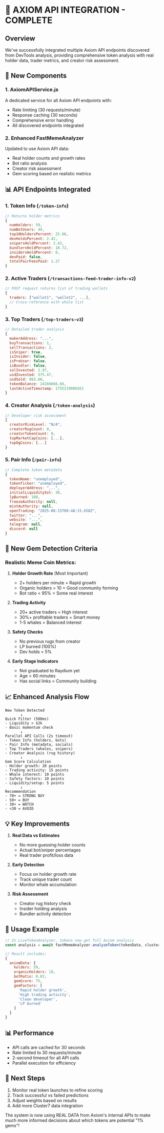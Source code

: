 # 🚀 AXIOM API INTEGRATION - COMPLETE

## Overview
We've successfully integrated multiple Axiom API endpoints discovered from DevTools analysis, providing comprehensive token analysis with real holder data, trader metrics, and creator risk assessment.

## 🔧 New Components

### 1. **AxiomAPIService.js**
A dedicated service for all Axiom API endpoints with:
- Rate limiting (30 requests/minute)
- Response caching (30 seconds)
- Comprehensive error handling
- All discovered endpoints integrated

### 2. **Enhanced FastMemeAnalyzer**
Updated to use Axiom API data:
- Real holder counts and growth rates
- Bot ratio analysis
- Creator risk assessment
- Gem scoring based on realistic metrics

## 📊 API Endpoints Integrated

### 1. **Token Info** (`/token-info`)
```javascript
// Returns holder metrics
{
  numHolders: 59,
  numBotUsers: 49,
  top10HoldersPercent: 25.66,
  devHoldsPercent: 2.42,
  snipersHoldPercent: 2.42,
  bundlersHoldPercent: 10.72,
  insidersHoldPercent: 0,
  dexPaid: false,
  totalPairFeesPaid: 1.27
}
```

### 2. **Active Traders** (`/transactions-feed-trader-info-v2`)
```javascript
// POST request returns list of trading wallets
{
  traders: ["wallet1", "wallet2", ...],
  // Cross-reference with whale list
}
```

### 3. **Top Traders** (`/top-traders-v3`)
```javascript
// Detailed trader analysis
{
  makerAddress: "...",
  buyTransactions: 1,
  sellTransactions: 2,
  isSniper: true,
  isInsider: false,
  isProUser: false,
  isBundler: false,
  solInvested: 2.97,
  usdInvested: 575.47,
  usdSold: 863.60,
  tokenBalance: 24166666.66,
  lastActiveTimestamp: 1755219006561
}
```

### 4. **Creator Analysis** (`/token-analysis`)
```javascript
// Developer risk assessment
{
  creatorRiskLevel: "N/A",
  creatorRugCount: 0,
  creatorTokenCount: 0,
  topMarketCapCoins: [...],
  topOgCoins: [...]
}
```

### 5. **Pair Info** (`/pair-info`)
```javascript
// Complete token metadata
{
  tokenName: "unemployed",
  tokenTicker: "unemployed",
  deployerAddress: "...",
  initialLiquiditySol: 30,
  lpBurned: 100,
  freezeAuthority: null,
  mintAuthority: null,
  openTrading: "2025-08-15T00:48:15.658Z",
  twitter: "...",
  website: "...",
  telegram: null,
  discord: null
}
```

## 🎯 New Gem Detection Criteria

### Realistic Meme Coin Metrics:
1. **Holder Growth Rate** (Most Important)
   - 2+ holders per minute = Rapid growth
   - Organic holders > 10 = Good community forming
   - Bot ratio < 95% = Some real interest

2. **Trading Activity**
   - 20+ active traders = High interest
   - 30%+ profitable traders = Smart money
   - 1-5 whales = Balanced interest

3. **Safety Checks**
   - No previous rugs from creator
   - LP burned (100%)
   - Dev holds < 5%

4. **Early Stage Indicators**
   - Not graduated to Raydium yet
   - Age < 60 minutes
   - Has social links = Community building

## 📈 Enhanced Analysis Flow

```
New Token Detected
       ↓
Quick Filter (500ms)
- Liquidity > $2k
- Basic momentum check
       ↓
Parallel API Calls (2s timeout)
- Token Info (holders, bots)
- Pair Info (metadata, socials)
- Top Traders (whales, snipers)
- Creator Analysis (rug history)
       ↓
Gem Score Calculation
- Holder growth: 20 points
- Trading activity: 15 points
- Whale interest: 10 points
- Safety factors: 10 points
- Liquidity/setup: 5 points
       ↓
Recommendation
- 70+ = STRONG BUY
- 50+ = BUY
- 30+ = WATCH
- <30 = AVOID
```

## 💡 Key Improvements

1. **Real Data vs Estimates**
   - No more guessing holder counts
   - Actual bot/sniper percentages
   - Real trader profit/loss data

2. **Early Detection**
   - Focus on holder growth rate
   - Track unique trader count
   - Monitor whale accumulation

3. **Risk Assessment**
   - Creator rug history check
   - Insider holding analysis
   - Bundler activity detection

## 🚀 Usage Example

```javascript
// In LiveTokenAnalyzer, tokens now get full Axiom analysis
const analysis = await fastMemeAnalyzer.analyzeToken(tokenData, cluster7Data);

// Result includes:
{
  axiomData: {
    holders: 59,
    organicHolders: 10,
    botRatio: 0.83,
    gemScore: 75,
    gemFactors: [
      'Rapid holder growth',
      'High trading activity',
      'Clean developer',
      'LP burned'
    ]
  }
}
```

## 📊 Performance

- API calls are cached for 30 seconds
- Rate limited to 30 requests/minute
- 2-second timeout for all API calls
- Parallel execution for efficiency

## 🎯 Next Steps

1. Monitor real token launches to refine scoring
2. Track successful vs failed predictions
3. Adjust weights based on results
4. Add more Cluster7 data integration

The system is now using REAL DATA from Axiom's internal APIs to make much more informed decisions about which tokens are potential "1% gems"! 